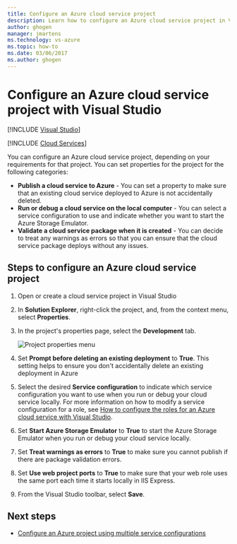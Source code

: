 ```yaml
---
title: Configure an Azure cloud service project
description: Learn how to configure an Azure cloud service project in Visual Studio, depending on your requirements for that project.
author: ghogen
manager: jmartens
ms.technology: vs-azure
ms.topic: how-to
ms.date: 03/06/2017
ms.author: ghogen
---
```

# Configure an Azure cloud service project with Visual Studio

 [!INCLUDE [Visual Studio](~/includes/applies-to-version/vs-windows-only.md)]

 [!INCLUDE [Cloud Services](./includes/cloud-services-legacy.md)]

You can configure an Azure cloud service project, depending on your requirements for that project. You can set properties for the project for the following categories:

- **Publish a cloud service to Azure** - You can set a property to make sure that an existing cloud service deployed to Azure is not accidentally deleted.
- **Run or debug a cloud service on the local computer** - You can select a service configuration to use and indicate whether you want to start the Azure Storage Emulator.
- **Validate a cloud service package when it is created** - You can decide to treat any warnings as errors so that you can ensure that the cloud service package deploys without any issues.

## Steps to configure an Azure cloud service project
1. Open or create a cloud service project in Visual Studio

1. In **Solution Explorer**, right-click the project, and, from the context menu, select **Properties**.

1. In the project's properties page, select the **Development** tab.

    ![Project properties menu](./media/vs-azure-tools-configuring-an-azure-project/solution-explorer-project-properties-menu.png)

1. Set **Prompt before deleting an existing deployment** to **True**. This setting helps to ensure you don't accidentally delete an existing deployment in Azure

1. Select the desired **Service configuration** to indicate which service configuration you want to use when you run or debug your cloud service locally. For more information on how to modify a service configuration for a role, see [How to configure the roles for an Azure cloud service with Visual Studio](./vs-azure-tools-configure-roles-for-cloud-service.md).

1. Set **Start Azure Storage Emulator** to **True** to start the Azure Storage Emulator when you run or debug your cloud service locally.

1. Set **Treat warnings as errors** to **True** to make sure you cannot publish if there are package validation errors.

1. Set **Use web project ports** to **True** to make sure that your web role uses the same port each time it starts locally in IIS Express.

1. From the Visual Studio toolbar, select **Save**.

## Next steps
- [Configure an Azure project using multiple service configurations](vs-azure-tools-multiple-services-project-configurations.md)
